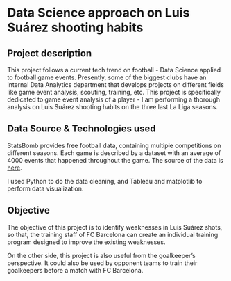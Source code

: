 # Data Science approach on Luis Suárez shooting habits

## Project description

This project follows a current tech trend on football - Data Science applied to football game events. Presently, some of the biggest clubs have an internal Data Analytics department that develops projects on different fields like game event analysis, scouting, training, etc. This project is specifically dedicated to game event analysis of a player - I am performing a thorough analysis on Luis Suárez shooting habits on the three last La Liga seasons.

## Data Source & Technologies used

StatsBomb provides free football data, containing  multiple competitions on different seasons. Each game is described by a dataset with an average of 4000 events that happened throughout the game. The source of the data is [here](https://github.com/statsbomb/open-data).

I used Python to do the data cleaning, and Tableau and matplotlib to perform data visualization.


## Objective

The objective of this project is to identify weaknesses in Luis Suárez shots, so that,  the training staff of FC Barcelona can create an individual training program designed to improve the existing weaknesses.

On the other side, this project is also useful from the goalkeeper’s perspective. It could also be used by opponent teams to train their goalkeepers before a match with FC Barcelona. 
